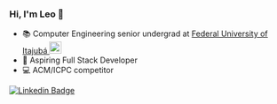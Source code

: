 ### Hi, I'm Leo 👋

- :books: Computer Engineering senior undergrad at [Federal University of Itajubá <img alt="Português (Brasil)" title="Português (Brasil)" src="https://cdn.staticaly.com/gh/hjnilsson/country-flags/master/svg/br.svg" width="22">](https://unifei.edu.br/)
- :rocket: Aspiring Full Stack Developer
- :computer: ACM/ICPC competitor

[![Linkedin Badge](https://img.shields.io/badge/-leonardo-%2dfoliveira-blue?style=flat-square&logo=Linkedin&logoColor=white&link=https://www.linkedin.com/in/leonardo-foliveira/)](https://www.linkedin.com/in/leonardo-foliveira/)

